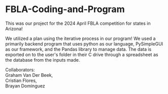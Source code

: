 # FBLA-Coding-and-Program

This was our project for the 2024 April FBLA competition for states in Arizona!

We utilized a plan using the iterative process in our program!
We used a primarily backend program that uses python as our language, PySimpleGUI as our framework, and the Pandas library to manage data.
The data is exported on to the user's folder in their C drive through a spreadsheet as the database from the inputs made.

Collaborators:<br>
Graham Van Der Beek,<br>
Cristian Flores,<br>
Brayan Dominguez
